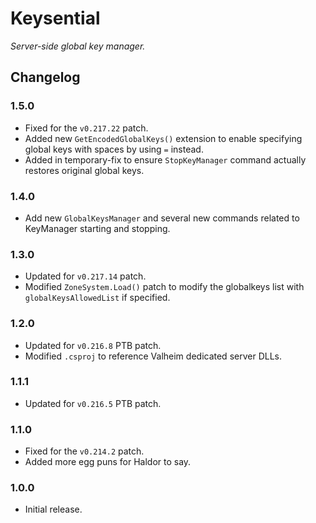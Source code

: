 # Keysential

*Server-side global key manager.*

## Changelog

### 1.5.0

  * Fixed for the `v0.217.22` patch.
  * Added new `GetEncodedGlobalKeys()` extension to enable specifying global keys with spaces by using `=` instead.
  * Added in temporary-fix to ensure `StopKeyManager` command actually restores original global keys.

### 1.4.0

  * Add new `GlobalKeysManager` and several new commands related to KeyManager starting and stopping.

### 1.3.0

  * Updated for `v0.217.14` patch.
  * Modified `ZoneSystem.Load()` patch to modify the globalkeys list with `globalKeysAllowedList` if specified.

### 1.2.0

  * Updated for `v0.216.8` PTB patch.
  * Modified `.csproj` to reference Valheim dedicated server DLLs.

### 1.1.1

  * Updated for `v0.216.5` PTB patch.

### 1.1.0

  * Fixed for the `v0.214.2` patch.
  * Added more egg puns for Haldor to say.

### 1.0.0

  * Initial release.
